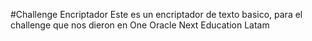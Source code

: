 #Challenge Encriptador
Este es un encriptador de texto basico, para el challenge que nos dieron en One Oracle Next Education Latam
